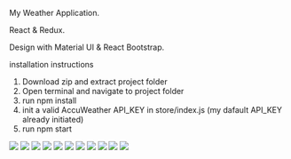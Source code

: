 My Weather Application. 

React & Redux.

Design with Material UI & React Bootstrap.

installation instructions
1. Download zip and extract project folder
2. Open terminal and navigate to project folder
3. run npm install
4. init a valid AccuWeather API_KEY in store/index.js (my dafault API_KEY already initiated)
6. run npm start

![](https://github.com/ShalevL/My-Weather/blob/main/1.png)
![](https://github.com/ShalevL/My-Weather/blob/main/2.png)
![](https://github.com/ShalevL/My-Weather/blob/main/3.png)
![](https://github.com/ShalevL/My-Weather/blob/main/4.png)
![](https://github.com/ShalevL/My-Weather/blob/main/5.png)
![](https://github.com/ShalevL/My-Weather/blob/main/6.png)
![](https://github.com/ShalevL/My-Weather/blob/main/7.png)
![](https://github.com/ShalevL/My-Weather/blob/main/8.png)
![](https://github.com/ShalevL/My-Weather/blob/main/9.png)
![](https://github.com/ShalevL/My-Weather/blob/main/10.png)
![](https://github.com/ShalevL/My-Weather/blob/main/11.png)

